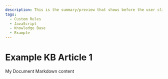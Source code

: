 ```yaml
---
description: This is the summary/preview that shows before the user clicks on the article
tags:
  - Custom Rules
  - JavaScript
  - Knowledge Base
  - Example
---
```


# Example KB Article 1

My Document Markdown content